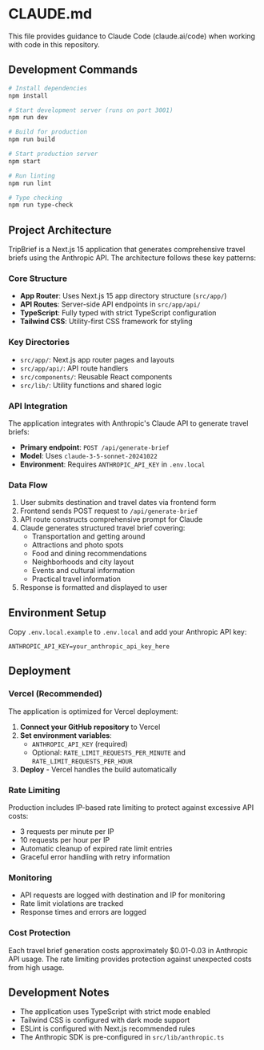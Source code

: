# CLAUDE.md

This file provides guidance to Claude Code (claude.ai/code) when working with code in this repository.

## Development Commands

```bash
# Install dependencies
npm install

# Start development server (runs on port 3001)
npm run dev

# Build for production
npm run build

# Start production server
npm start

# Run linting
npm run lint

# Type checking
npm run type-check
```

## Project Architecture

TripBrief is a Next.js 15 application that generates comprehensive travel briefs using the Anthropic API. The architecture follows these key patterns:

### Core Structure
- **App Router**: Uses Next.js 15 app directory structure (`src/app/`)
- **API Routes**: Server-side API endpoints in `src/app/api/`
- **TypeScript**: Fully typed with strict TypeScript configuration
- **Tailwind CSS**: Utility-first CSS framework for styling

### Key Directories
- `src/app/`: Next.js app router pages and layouts
- `src/app/api/`: API route handlers
- `src/components/`: Reusable React components
- `src/lib/`: Utility functions and shared logic

### API Integration
The application integrates with Anthropic's Claude API to generate travel briefs:
- **Primary endpoint**: `POST /api/generate-brief`
- **Model**: Uses `claude-3-5-sonnet-20241022`
- **Environment**: Requires `ANTHROPIC_API_KEY` in `.env.local`

### Data Flow
1. User submits destination and travel dates via frontend form
2. Frontend sends POST request to `/api/generate-brief`
3. API route constructs comprehensive prompt for Claude
4. Claude generates structured travel brief covering:
   - Transportation and getting around
   - Attractions and photo spots
   - Food and dining recommendations
   - Neighborhoods and city layout
   - Events and cultural information
   - Practical travel information
5. Response is formatted and displayed to user

## Environment Setup

Copy `.env.local.example` to `.env.local` and add your Anthropic API key:
```
ANTHROPIC_API_KEY=your_anthropic_api_key_here
```

## Deployment

### Vercel (Recommended)
The application is optimized for Vercel deployment:

1. **Connect your GitHub repository** to Vercel
2. **Set environment variables**:
   - `ANTHROPIC_API_KEY` (required)
   - Optional: `RATE_LIMIT_REQUESTS_PER_MINUTE` and `RATE_LIMIT_REQUESTS_PER_HOUR`
3. **Deploy** - Vercel handles the build automatically

### Rate Limiting
Production includes IP-based rate limiting to protect against excessive API costs:
- 3 requests per minute per IP
- 10 requests per hour per IP
- Automatic cleanup of expired rate limit entries
- Graceful error handling with retry information

### Monitoring
- API requests are logged with destination and IP for monitoring
- Rate limit violations are tracked
- Response times and errors are logged

### Cost Protection
Each travel brief generation costs approximately $0.01-0.03 in Anthropic API usage. The rate limiting provides protection against unexpected costs from high usage.

## Development Notes

- The application uses TypeScript with strict mode enabled
- Tailwind CSS is configured with dark mode support
- ESLint is configured with Next.js recommended rules
- The Anthropic SDK is pre-configured in `src/lib/anthropic.ts`